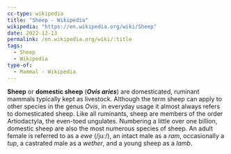 ```yaml
---
cc-type: wikipedia
title: "Sheep - Wikipedia"
wikipedia: "https://en.wikipedia.org/wiki/Sheep"
date: 2022-12-13
permalink: /en.wikipedia.org/wiki/:title
tags:
  - Sheep
  - Wikipedia
type-of:
  - Mammal - Wikipedia
---
```

**Sheep** or **domestic sheep** (***Ovis aries***) are domesticated, ruminant mammals typically kept as livestock. Although the term sheep can apply to other species in the genus *Ovis*, in everyday usage it almost always refers to domesticated sheep. Like all ruminants, sheep are members of the order Artiodactyla, the even-toed ungulates. Numbering a little over one billion, domestic sheep are also the most numerous species of sheep. An adult female is referred to as a *ewe* (/juː/), an intact male as a *ram*, occasionally a *tup*, a castrated male as a *wether*, and a young sheep as a *lamb*.